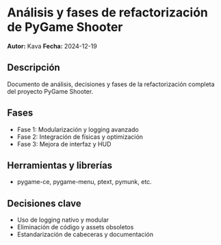 # Análisis y fases de refactorización de PyGame Shooter

**Autor:** Kava
**Fecha:** 2024-12-19

## Descripción
Documento de análisis, decisiones y fases de la refactorización completa del proyecto PyGame Shooter.

## Fases
- Fase 1: Modularización y logging avanzado
- Fase 2: Integración de físicas y optimización
- Fase 3: Mejora de interfaz y HUD

## Herramientas y librerías
- pygame-ce, pygame-menu, ptext, pymunk, etc.

## Decisiones clave
- Uso de logging nativo y modular
- Eliminación de código y assets obsoletos
- Estandarización de cabeceras y documentación 